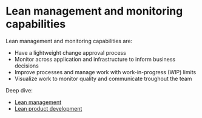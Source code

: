 # Lean management and monitoring capabilities

Lean management and monitoring capabilities are:

* Have a lightweight change approval process
* Monitor across application and infrastructure to inform business decisions
* Improve processes and manage work with work-in-progress (WIP) limits
* Visualize work to monitor quality and communicate troughout the team

Deep dive:
  * [Lean management](/Lean-management.md)
  * [Lean product development](/Lean-product-development.md)

